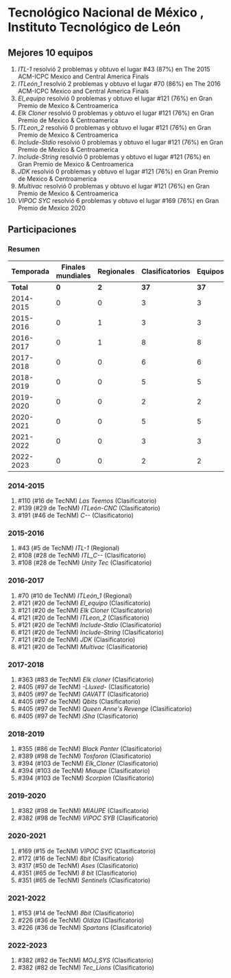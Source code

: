 # Tecnológico Nacional de México , Instituto Tecnológico de León

## Mejores 10 equipos

1. _ITL-1_ resolvió 2 problemas y obtuvo el lugar #43 (87%) en The 2015 ACM-ICPC Mexico and Central America Finals
1. _ITLeón_1_ resolvió 2 problemas y obtuvo el lugar #70 (86%) en The 2016 ACM-ICPC Mexico and Central America Finals
1. _El_equipo_ resolvió 0 problemas y obtuvo el lugar #121 (76%) en Gran Premio de Mexico & Centroamerica
1. _Elk Cloner_ resolvió 0 problemas y obtuvo el lugar #121 (76%) en Gran Premio de Mexico & Centroamerica
1. _ITLeon_2_ resolvió 0 problemas y obtuvo el lugar #121 (76%) en Gran Premio de Mexico & Centroamerica
1. _Include-Stdio_ resolvió 0 problemas y obtuvo el lugar #121 (76%) en Gran Premio de Mexico & Centroamerica
1. _Include-String_ resolvió 0 problemas y obtuvo el lugar #121 (76%) en Gran Premio de Mexico & Centroamerica
1. _JDK_ resolvió 0 problemas y obtuvo el lugar #121 (76%) en Gran Premio de Mexico & Centroamerica
1. _Multivac_ resolvió 0 problemas y obtuvo el lugar #121 (76%) en Gran Premio de Mexico & Centroamerica
1. _VIPOC SYC_ resolvió 6 problemas y obtuvo el lugar #169 (76%) en Gran Premio de Mexico 2020

## Participaciones

### Resumen

| Temporada | Finales mundiales | Regionales | Clasificatorios | Equipos |
| --- | --- | --- | --- | --- |
| **Total** | **0** | **2** | **37** | **37** |
| 2014-2015 | 0 | 0 | 3 | 3 |
| 2015-2016 | 0 | 1 | 3 | 3 |
| 2016-2017 | 0 | 1 | 8 | 8 |
| 2017-2018 | 0 | 0 | 6 | 6 |
| 2018-2019 | 0 | 0 | 5 | 5 |
| 2019-2020 | 0 | 0 | 2 | 2 |
| 2020-2021 | 0 | 0 | 5 | 5 |
| 2021-2022 | 0 | 0 | 3 | 3 |
| 2022-2023 | 0 | 0 | 2 | 2 |

### 2014-2015

1. #110 (#16 de TecNM) _Las Teemos_ (Clasificatorio)
1. #139 (#29 de TecNM) _ITLeón-CNC_ (Clasificatorio)
1. #191 (#46 de TecNM) _C--_ (Clasificatorio)

### 2015-2016

1. #43 (#5 de TecNM) _ITL-1_ (Regional)
1. #108 (#28 de TecNM) _ITL_C--_ (Clasificatorio)
1. #108 (#28 de TecNM) _Unity Tec_ (Clasificatorio)

### 2016-2017

1. #70 (#10 de TecNM) _ITLeón_1_ (Regional)
1. #121 (#20 de TecNM) _El_equipo_ (Clasificatorio)
1. #121 (#20 de TecNM) _Elk Cloner_ (Clasificatorio)
1. #121 (#20 de TecNM) _ITLeon_2_ (Clasificatorio)
1. #121 (#20 de TecNM) _Include-Stdio_ (Clasificatorio)
1. #121 (#20 de TecNM) _Include-String_ (Clasificatorio)
1. #121 (#20 de TecNM) _JDK_ (Clasificatorio)
1. #121 (#20 de TecNM) _Multivac_ (Clasificatorio)

### 2017-2018

1. #363 (#83 de TecNM) _Elk cloner_ (Clasificatorio)
1. #405 (#97 de TecNM) _-Lluxed-_ (Clasificatorio)
1. #405 (#97 de TecNM) _GAVATT_ (Clasificatorio)
1. #405 (#97 de TecNM) _Qbits_ (Clasificatorio)
1. #405 (#97 de TecNM) _Queen Anne's Revenge_ (Clasificatorio)
1. #405 (#97 de TecNM) _iSha_ (Clasificatorio)

### 2018-2019

1. #355 (#86 de TecNM) _Black Panter_ (Clasificatorio)
1. #389 (#98 de TecNM) _Tosforon_ (Clasificatorio)
1. #394 (#103 de TecNM) _Elk_Cloner_ (Clasificatorio)
1. #394 (#103 de TecNM) _Miaupe_ (Clasificatorio)
1. #394 (#103 de TecNM) _Scorpion_ (Clasificatorio)

### 2019-2020

1. #382 (#98 de TecNM) _MIAUPE_ (Clasificatorio)
1. #382 (#98 de TecNM) _VIPOC SYB_ (Clasificatorio)

### 2020-2021

1. #169 (#15 de TecNM) _VIPOC SYC_ (Clasificatorio)
1. #172 (#16 de TecNM) _8bit_ (Clasificatorio)
1. #317 (#50 de TecNM) _Ases_ (Clasificatorio)
1. #351 (#65 de TecNM) _8 bit_ (Clasificatorio)
1. #351 (#65 de TecNM) _Sentinels_ (Clasificatorio)

### 2021-2022

1. #153 (#14 de TecNM) _8bit_ (Clasificatorio)
1. #226 (#36 de TecNM) _Oldiza_ (Clasificatorio)
1. #226 (#36 de TecNM) _Spartans_ (Clasificatorio)

### 2022-2023

1. #382 (#82 de TecNM) _MOJ_SYS_ (Clasificatorio)
1. #382 (#82 de TecNM) _Tec_Lions_ (Clasificatorio)



